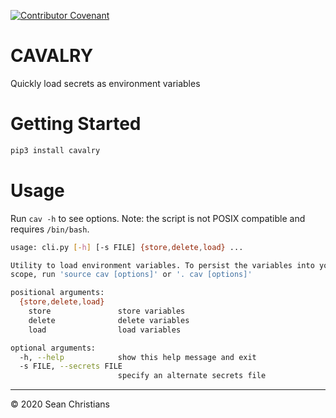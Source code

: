 [![Contributor Covenant](https://img.shields.io/badge/Contributor%20Covenant-v2.0%20adopted-ff69b4.svg)](CODE_OF_CONDUCT.md)

# CAVALRY

Quickly load secrets as environment variables

# Getting Started

```sh
pip3 install cavalry
```

# Usage

Run `cav -h` to see options. Note: the script is not POSIX compatible and requires `/bin/bash`.

```sh
usage: cli.py [-h] [-s FILE] {store,delete,load} ...

Utility to load environment variables. To persist the variables into your
scope, run 'source cav [options]' or '. cav [options]'

positional arguments:
  {store,delete,load}
    store               store variables
    delete              delete variables
    load                load variables

optional arguments:
  -h, --help            show this help message and exit
  -s FILE, --secrets FILE
                        specify an alternate secrets file
```

---

© 2020 Sean Christians
